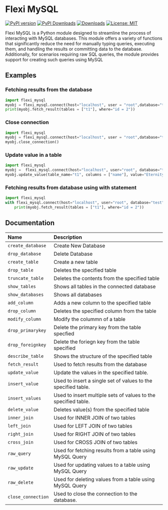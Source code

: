 # Flexi MySQL
[![PyPI version](https://badge.fury.io/py/flexi-mysql.svg)](https://badge.fury.io/py/flexi-mysql) [![PyPI Downloads](https://static.pepy.tech/badge/flexi-mysql)](https://pepy.tech/projects/flexi-mysql) [![Downloads](https://static.pepy.tech/badge/flexi-mysql/month)](https://pepy.tech/project/flexi-mysql) [![License: MIT](https://img.shields.io/badge/License-MIT-yellow.svg)](https://opensource.org/licenses/MIT)
<p>Flexi MySQL is a Python module designed to streamline the process of interacting with MySQL databases. This module offers a variety of functions that significantly reduce the need for manually typing queries, executing them, and handling the results or committing data to the database. Additionally, for scenarios requiring raw SQL queries, the module provides support for creating such queries using MySQL

## Examples
### Fetching results from the database
```py
import flexi_mysql
myobj = flexi_mysql.connect(host="localhost", user = "root",database="test", password="")
print(myobj.fetch_result(tables = ["t1"], where="id = 2"))
```
### Close connection
```py
import flexi_mysql 
myobj = flexi_mysql.connect(host="localhost", user = "root",database="test", password="")
myobj.close_connection()
```
### Update value in a table
```py
import flexi_mysql
myobj =  flexi_mysql.connect(host="localhost", user="root", database="test")
myobj.update_value(table_name="t1", columns = ["name"], value="Eternity", where = "id = 4")
```
### Fetching results from database using with statement
```py
import flexi_mysql
with flexi_mysql.connect(host="localhost", user="root", database="test") as myobj:
    print(myobj.fetch_result(tables = ["t1"], where="id = 2"))
```
## Documentation

| Name | Description |
|:--|:--|
| `create_database` | Create New Database |
| `drop_database` | Delete Database |
| `create_table` | Create a new table |
| `drop_table` | Deletes the specified table |
| `truncate_table` | Deletes the contents from the specified table |
| `show_tables` | Shows all tables in the connected database |
| `show_databases` | Shows all databases |
| `add_column` | Adds a new column to the specified table |
| `drop_column` | Deletes the specified column from the table |
| `modify_column` | Modify the colummn of a table |
| `drop_primarykey` | Delete the primary key from the table specfied |
| `drop_foreignkey` | Delete the foriegn key from the table specified |
| `describe_table` | Shows the structure of the specified table |
| `fetch_result` | Used to fetch results from the database |
| `update_value` | Update the values in the specified table. |
| `insert_value` | Used to insert a single set of values to the specified table. |
| `insert_values` | Used to insert multiple sets of values to the specified table. |
| `delete_value` | Deletes value(s) from the specified table |
| `inner_join` | Used for INNER JOIN of two tables |
| `left_join` | Used for LEFT JOIN of two tables |
| `right_join` | Used for RIGHT JOIN of two tables |
| `cross_join` | Used for CROSS JOIN of two tables |
| `raw_query` | Used for fetching results from a table using MySQL Query |
| `raw_update` | Used for updating values to a table using MySQL Query |
| `raw_delete` | Used for deleting values from a table using MySQL Query |
| `close_connection` | Used to close the connection to the database. |


